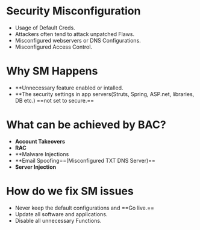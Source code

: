 # Security Misconfiguration
- Usage of Default Creds.
- Attackers often tend to attack unpatched Flaws.
- Misconfigured webservers or DNS Configurations.
- Misconfigured Access Control.
# Why SM Happens
- **Unnecessary feature enabled or intalled.
- **The security settings in app servers(Struts, Spring, ASP.net, libraries, DB etc.) ==not set to secure.==
# What can be achieved by BAC?
- **Account Takeovers**
- **RAC**
- **Malware Injections
- **Email Spoofing==(Misconfigured TXT DNS Server)==
- **Server Injection**
# How do we fix SM issues
- Never keep the default configurations and ==Go live.==
- Update all software and applications.
- Disable all unnecessary Functions.